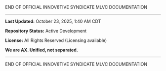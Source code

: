 END OF OFFICIAL INNOV8TIVE SYNDICATE MLVC DOCUMENTATION
 

---

**Last Updated:** October 23, 2025, 1:40 AM CDT

**Repository Status:** Active Development

**License:** All Rights Reserved (Licensing available)

**We are AX. Unified, not separated.**

---

END OF OFFICIAL INNOV8TIVE SYNDICATE MLVC DOCUMENTATION



